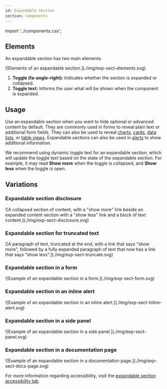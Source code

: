```yaml
---
id: Expandable section
section: components
---
```


import '../components.css';

## Elements
An expandable section has two main elements.

<div class="ws-docs-content-img">
![Elements of an expandable section.](./img/exp-sect-elements.svg)
</div>

1. **Toggle (fa-angle-right):** Indicates whether the section is expanded or collapsed.
2. **Toggle text:** Informs the user what will be shown when the component is expanded.

## Usage
Use an expandable section when you want to hide optional or advanced content by default. They are commonly used in forms to reveal plain text or additional form fields. They can also be used to reveal [charts](https://v4-archive.patternfly.org/v4/charts/about), [cards](https://v4-archive.patternfly.org/v4/components/card), [data lists](https://v4-archive.patternfly.org/v4/components/data-list), or [table views](https://v4-archive.patternfly.org/v4/components/table). Expandable sections can also be used in [alerts](https://v4-archive.patternfly.org/v4/components/alert) to show additional information.

We recommend using dynamic toggle text for an expandable section, which will update the toggle text based on the state of the expandable section. For example, it may read **Show more** when the toggle is collapsed, and **Show less** when the toggle is open.

## Variations

### Expandable section disclosure 

<div class="ws-docs-content-img">
![A collapsed section of content, with a "show more" link beside an expanded content section with a "show less" link and a block of text content.](./img/exp-sect-disclosure.svg)
</div>

### Expandable section for truncated text

<div class="ws-docs-content-img">
![A paragraph of text, truncated at the end, with a link that says "show more", followed by a fully expanded paragraph of text that now has a link that says "show less".](./img/exp-sect-truncate.svg)
</div>

### Expandable section in a form

<div class="ws-docs-content-img">
![Example of an expandable section in a form.](./img/exp-sect-form.svg)
</div>

### Expandable section in an inline alert

<div class="ws-docs-content-img">
![Example of an expandable section in an inline alert.](./img/exp-sect-inline-alert.svg)
</div>

### Expandable section in a side panel

<div class="ws-docs-content-img">
![Example of an expandable section in a side panel.](./img/exp-sect-panel.svg)
</div>

### Expandable section in a documentation page

<div class="ws-docs-content-img">
![Example of an expandable section in a documentation page.](./img/exp-sect-docs-page.svg)
</div>

For more information regarding accessibility, visit the [expandable section accessibility tab](/components/expandable-section/accessibility).
